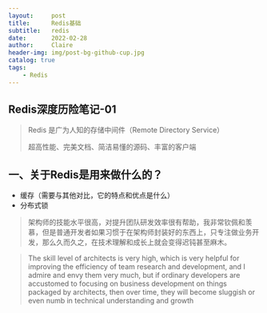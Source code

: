```yaml
---
layout:     post
title:      Redis基础
subtitle:   redis
date:       2022-02-28
author:     Claire
header-img: img/post-bg-github-cup.jpg
catalog: true
tags:
    - Redis
---
```


## Redis深度历险笔记-01

> Redis 是广为人知的存储中间件（Remote Directory Service）
> 
> 超高性能、完美文档、简洁易懂的源码、丰富的客户端


## 一、关于Redis是用来做什么的？

- 缓存（需要与其他对比，它的特点和优点是什么）
- 分布式锁


> 架构师的技能水平很高，对提升团队研发效率很有帮助，我非常钦佩和羡慕，但是普通开发者如果习惯于在架构师封装好的东西上，只专注做业务开发，那么久而久之，在技术理解和成长上就会变得迟钝甚至麻木。

> The skill level of architects is very high, which is very helpful for improving the efficiency of team research and development, and I admire and envy them very much, but if ordinary developers are accustomed to focusing on business development on things packaged by architects, then over time, they will become sluggish or even numb in technical understanding and growth
